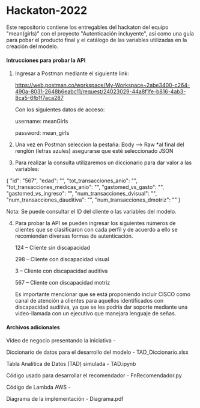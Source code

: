 # Hackaton-2022
Este repositorio contiene los entregables del hackaton del equipo "mean(girls)" con el proyecto "Autenticación incluyente", así como una guía para pobar el producto final y el catálogo de las variables utilizadas en la creación del modelo.

#### Intrucciones para probar la API

1. Ingresar a Postman mediante el siguiente link:

    https://web.postman.co/workspace/My-Workspace~2abe3400-c264-490a-8031-2648b6eabc11/request/24023029-44a8f1fe-b816-4ab3-8ca5-6fb1f7aca287

    Con los siguientes datos de acceso:

    username: meanGirls

    password: mean_girls

2. Una vez en Postman seleccion la pestaña: Body --> Raw 
   *al final del renglón (letras azules) asegurarse que esté seleccionado JSON
                                               
3. Para realizar la consulta utilizaremos un diccionario para dar valor a las variables:

{
  "id": "567",
  "edad": "",
  "tot_transacciones_anio": "",
  "tot_transacciones_medicas_anio": "",
  "gastomed_vs_gasto": "",
  "gastomed_vs_ingreso": "",
  "num_transacciones_dvisual": "",
  "num_transacciones_dauditiva": "",
  "num_transacciones_dmotriz": ""
}

Nota: Se puede consultar el ID del cliente o las variables del modelo.

4. Para probar la API se pueden ingresar los siguientes números de clientes que se clasificaron con cada perfil y de acuerdo a ello se recomiendan diversas formas de autenticación.

   124 – Cliente sin discapacidad

   298 – Cliente con discapacidad visual

   3 – Cliente con discapacidad auditiva

   567 – Cliente con discapacidad motriz

    Es importante mencionar que se está proponiendo incluir CISCO como canal de atención a clientes para aquellos identificados con discapacidad auditiva, ya que se les podría dar soporte mediante una video-llamada con un ejecutivo que manejara lenguaje de señas.

#### Archivos adicionales

Video de negocio presentando la iniciativa -

Diccionario de datos para el desarrollo del modelo - TAD_Diccionario.xlsx

Tabla Analitica de Datos (TAD) simulada - TAD.ipynb

Código usado para desarrollar el recomendador - FnRecomendador.py

Código de Lambda AWS -

Diagrama de la implementación - Diagrama.pdf

